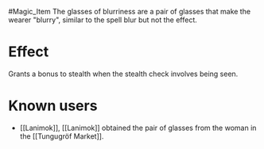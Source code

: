 #Magic_Item 
The glasses of blurriness are a pair of glasses that make the wearer "blurry", similar to the spell blur but not the effect.
# Effect
Grants a bonus to stealth when the stealth check involves being seen.

# Known users
- [[Lanimok]], [[Lanimok]] obtained the pair of glasses from the woman in the [[Tungugröf Market]].